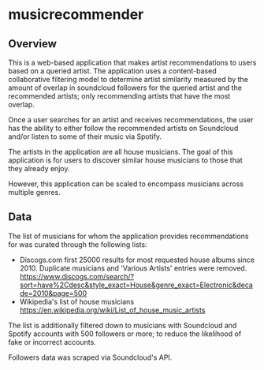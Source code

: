 # musicrecommender

## Overview

This is a web-based application that makes artist recommendations to users based on
a queried artist. The application uses a content-based collaborative filtering model to determine
artist similarity measured by the amount of overlap in soundcloud followers for the queried artist and
the recommended artists; only recommending artists that have the most overlap.

Once a user searches for an artist and receives recommendations, the user has the ability to either follow
the recommended artists on Soundcloud and/or listen to some of their music via Spotify.

The artists in the application are all house musicians. The goal of this application is for users
to discover similar house musicians to those that they already enjoy.

However, this application can be scaled to encompass musicians across multiple genres.

## Data

The list of musicians for whom the application provides recommendations for was curated through
the following lists:

- Discogs.com first 25000 results for most requested house albums since 2010. Duplicate musicians and 'Various Artists' entries were removed.
https://www.discogs.com/search/?sort=have%2Cdesc&style_exact=House&genre_exact=Electronic&decade=2010&page=500
- Wikipedia's list of house musicians
https://en.wikipedia.org/wiki/List_of_house_music_artists

The list is additionally filtered down to musicians with Soundcloud and Spotify accounts with
500 followers or more; to reduce the likelihood of fake or incorrect accounts.

Followers data was scraped via Soundcloud's API.
